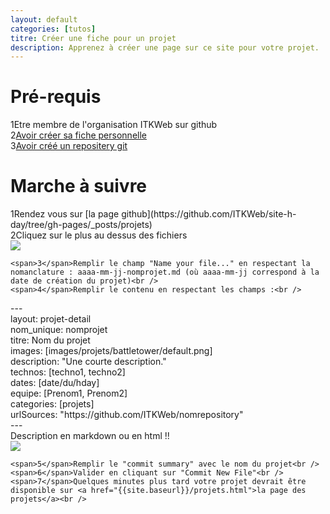 ```yaml
---
layout: default
categories: [tutos]
titre: Créer une fiche pour un projet
description: Apprenez à créer une page sur ce site pour votre projet.
---
```

<h1 class="titre-rose specialfont">Pré-requis</h1>

<div class="regles">
<span>1</span>Etre membre de l'organisation ITKWeb sur github<br />
<span>2</span><a href="{% post_url tutos/2013-10-04-creer-fiche-membre%}">Avoir créer sa fiche personnelle</a><br />
<span>3</span><a href="{% post_url tutos/2013-10-04-creer-un-projet%}">Avoir créé un repositery git</a>
</div>

<h1 class="titre-rose specialfont">Marche à suivre</h1>

<div class="regles">
	<span>1</span>Rendez vous sur [la page github](https://github.com/ITKWeb/site-h-day/tree/gh-pages/_posts/projets)<br />
	<span>2</span>Cliquez sur le plus au dessus des fichiers<br />

<div class="text-center">
	<img class="img-large" src="{{site.baseurl}}/images/tutos/creer_fiche_projet_1.png" />
</div>

	<span>3</span>Remplir le champ "Name your file..." en respectant la nomanclature : aaaa-mm-jj-nomprojet.md (où aaaa-mm-jj correspond à la date de création du projet)<br />
	<span>4</span>Remplir le contenu en respectant les champs :<br />

<div class="text-center">
	<div class="code">
		---<br />
		layout: projet-detail<br />
		nom_unique: nomprojet<br />
		titre: Nom du projet<br />
		images: [images/projets/battletower/default.png]<br />
		description: "Une courte description."<br />
		technos: [techno1, techno2]<br />
		dates: [date/du/hday]<br />
		equipe: [Prenom1, Prenom2]<br />
		categories: [projets]<br />
		urlSources: "https://github.com/ITKWeb/nomrepository"<br />
		---<br />
		Description en markdown ou en html !!<br />
	</div>
</div>

<div class="text-center">
	<img class="img-large" src="{{site.baseurl}}/images/tutos/creer_fiche_projet_2.png" />
</div>

	<span>5</span>Remplir le "commit summary" avec le nom du projet<br />
	<span>6</span>Valider en cliquant sur "Commit New File"<br />
	<span>7</span>Quelques minutes plus tard votre projet devrait être disponible sur <a href="{{site.baseurl}}/projets.html">la page des projets</a><br />

</div>
